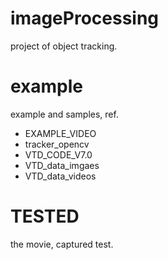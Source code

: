 # imageProcessing
project of object tracking.

# example
example and samples, ref.

- EXAMPLE_VIDEO
- tracker_opencv
- VTD_CODE_V7.0
- VTD_data_imgaes
- VTD_data_videos 

# TESTED
the movie, captured test.